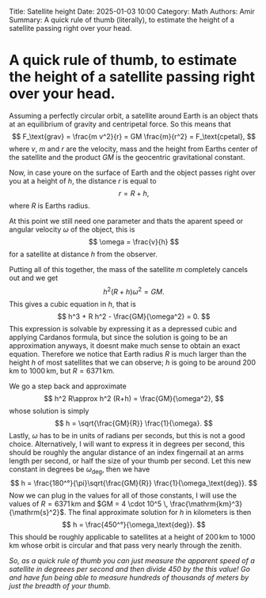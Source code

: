 Title: Satellite heightDate: 2025-01-03 10:00Category: MathAuthors: AmirSummary: A quick rule of thumb (literally), to estimate the height of a satellite passing right over your head. # A quick rule of thumb, to estimate the height of a satellite passing right over your head.Assuming a perfectly circular orbit, a satellite around Earth is an object thats at an equilibrium of gravity and centripetal force. So this means that $$	F_\text{grav} = \frac{m v^2}{r} = GM \frac{m}{r^2} = F_\text{cpetal},$$where $v$, $m$ and $r$ are the velocity, mass and the height from Earths center of the satellite and the product $G M$ is the geocentric gravitational constant. Now, in case youre on the surface of Earth and the object passes right over you at a height of $h$, the distance $r$ is equal to$$	r = R + h,$$where $R$ is Earths radius. At this point we still need one parameter and thats the aparent speed or angular velocity $\omega$ of the object, this is$$	\omega = \frac{v}{h}$$for a satellite at distance $h$ from the observer.Putting all of this together, the mass of the satellite $m$ completely cancels out and we get$$	h^2 (R + h) \omega^2 = GM.$$This gives a cubic equation in $h$, that is$$	h^3 + R h^2 - \frac{GM}{\omega^2} = 0.$$This expression is solvable by expressing it as a depressed cubic and applying Cardanos formula, but since the solution is going to be an approximation anyways, it doesnt make much sense to obtain an exact equation. Therefore we notice that Earth radius $R$ is much larger than the height $h$ of most satellites that we can observe; $h$ is going to be around $200 \, \mathrm{km}$ to $1000 \, \mathrm{km}$, but $R = 6371 \, \mathrm{km}$. We go a step back and approximate$$	h^2 R\approx h^2 (R+h) = \frac{GM}{\omega^2},$$whose solution is simply$$	h = \sqrt{\frac{GM}{R}} \frac{1}{\omega}.$$Lastly, $\omega$ has to be in units of radians per seconds, but this is not a good choice. Alternatively, I will want to express it in degrees per second, this should be roughly the angular distance of an index fingernail at an arms length per second, or half the size of your thumb per second. Let this new constant in degrees be $\omega_\text{deg}$, then we have$$	h = \frac{180^°}{\pi}\sqrt{\frac{GM}{R}} \frac{1}{\omega_\text{deg}}.$$Now we can plug in the values for all of those constants, I will use the values of $R = 6371 \, \mathrm{km}$ and $GM = 4 \cdot 10^5 \, \frac{\mathrm{km}^3}{\mathrm{s}^2}$. The final approximate solution for $h$ in kilometers is then$$	h = \frac{450^°}{\omega_\text{deg}}.$$This should be roughly applicable to satellites at a height of $200 \, \mathrm{km}$ to $1000 \, \mathrm{km}$ whose orbit is circular and that pass very nearly through the zenith. _So, as a quick rule of thumb you can just measure the apparent speed of a satellite in degreees per second and then divide $450$ by the this value! Go and have fun being able to measure hundreds of thousands of meters by just the breadth of your thumb._